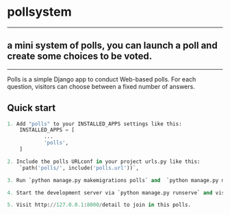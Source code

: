 # pollsystem
--------------
## a mini system of polls, you can launch a poll and create some choices to be voted.
--------------
Polls is a simple Django app to conduct Web-based polls. For each question, visitors can choose between a fixed number of answers.

Quick start
--------------
```python
1. Add "polls" to your INSTALLED_APPS settings like this:
    INSTALLED_APPS = [
            ...
            'polls',
    ]

2. Include the polls URLconf in your project urls.py like this:
    `path('polls/', include('polls.url'))`,

3. Run `python manage.py makemigrations polls` and  `python manage.py migrate` to create the polls models and database.

4. Start the development server via `python manage.py runserve` and visit http://127.0.0.1:8000/ to create a poll.

5. Visit http://127.0.0.1:8000/detail to join in this polls.
